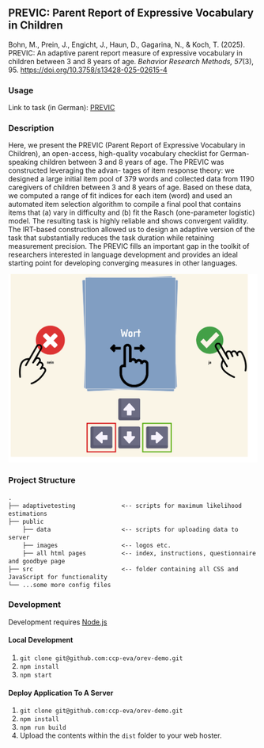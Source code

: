 ##  PREVIC: Parent Report of Expressive Vocabulary in Children

Bohn, M., Prein, J., Engicht, J., Haun, D., Gagarina, N., & Koch, T. (2025). PREVIC: An adaptive parent report measure of expressive vocabulary in children between 3 and 8 years of age. _Behavior Research Methods, 57_(3), 95. https://doi.org/10.3758/s13428-025-02615-4

### Usage
Link to task (in German): [PREVIC](https://ccp-odc.eva.mpg.de/previc-demo/)

### Description
Here, we present the PREVIC (Parent Report of Expressive Vocabulary in Children), an open-access, high-quality vocabulary
checklist for German-speaking children between 3 and 8 years of age. The PREVIC was constructed leveraging the advan-
tages of item response theory: we designed a large initial item pool of 379 words and collected data from 1190 caregivers
of children between 3 and 8 years of age. Based on these data, we computed a range of fit indices for each item (word) and
used an automated item selection algorithm to compile a final pool that contains items that (a) vary in difficulty and (b) fit
the Rasch (one-parameter logistic) model. The resulting task is highly reliable and shows convergent validity. The IRT-based
construction allowed us to design an adaptive version of the task that substantially reduces the task duration while retaining
measurement precision. The PREVIC fills an important gap in the toolkit of researchers interested
in language development and provides an ideal starting point for developing converging measures in other languages.

![PREVIC](./public/images/setup.png)

### Project Structure

```
.
├── adaptivetesting             <-- scripts for maximum likelihood estimations
├── public                      
    ├── data                    <-- scripts for uploading data to server
    ├── images                  <-- logos etc. 
    ├── all html pages          <-- index, instructions, questionnaire and goodbye page
├── src                         <-- folder containing all CSS and JavaScript for functionality
└── ...some more config files                      

```


### Development

Development requires [Node.js](https://nodejs.org/en/)

#### Local Development

1. `git clone git@github.com:ccp-eva/orev-demo.git`
1. `npm install`
1. `npm start`

#### Deploy Application To A Server

1. `git clone git@github.com:ccp-eva/orev-demo.git`
1. `npm install`
1. `npm run build`
1. Upload the contents within the `dist` folder to your web hoster.
